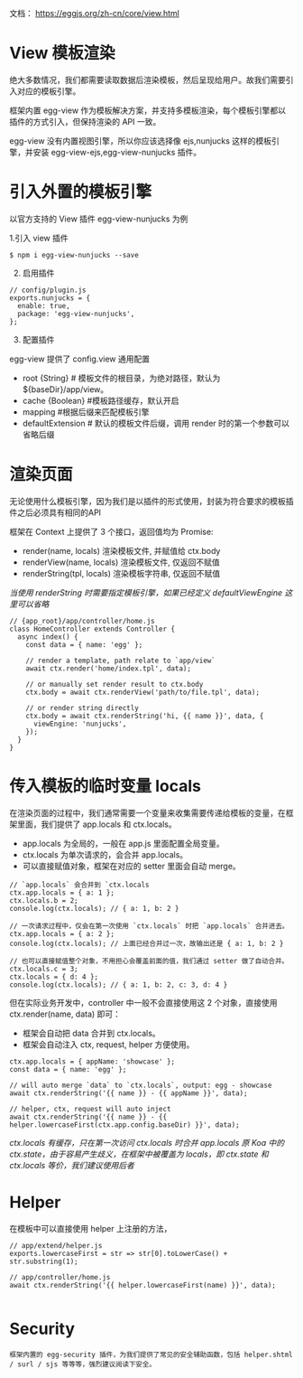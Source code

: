 
文档： https://eggjs.org/zh-cn/core/view.html



# View 模板渲染

绝大多数情况，我们都需要读取数据后渲染模板，然后呈现给用户。故我们需要引入对应的模板引擎。

框架内置 egg-view 作为模板解决方案，并支持多模板渲染，每个模板引擎都以插件的方式引入，但保持渲染的 API 一致。

egg-view 没有内置视图引擎，所以你应该选择像 ejs,nunjucks 这样的模板引擎，并安装 egg-view-ejs,egg-view-nunjucks 插件。

# 引入外置的模板引擎

以官方支持的 View 插件 egg-view-nunjucks 为例


1.引入 view 插件
```
$ npm i egg-view-nunjucks --save
```

2. 启用插件
```
// config/plugin.js
exports.nunjucks = {
  enable: true,
  package: 'egg-view-nunjucks',
};
```

3. 配置插件

egg-view 提供了 config.view 通用配置

- root {String}     # 模板文件的根目录，为绝对路径，默认为 ${baseDir}/app/view。
- cache {Boolean}     #模板路径缓存，默认开启
- mapping            #根据后缀来匹配模板引擎
- defaultExtension      # 默认的模板文件后缀，调用 render 时的第一个参数可以省略后缀




# 渲染页面

无论使用什么模板引擎，因为我们是以插件的形式使用，封装为符合要求的模板插件之后必须具有相同的API

框架在 Context 上提供了 3 个接口，返回值均为 Promise:

- render(name, locals) 渲染模板文件, 并赋值给 ctx.body
- renderView(name, locals) 渲染模板文件, 仅返回不赋值
- renderString(tpl, locals) 渲染模板字符串, 仅返回不赋值

*当使用 renderString 时需要指定模板引擎，如果已经定义 defaultViewEngine 这里可以省略*

```
// {app_root}/app/controller/home.js
class HomeController extends Controller {
  async index() {
    const data = { name: 'egg' };

    // render a template, path relate to `app/view`
    await ctx.render('home/index.tpl', data);

    // or manually set render result to ctx.body
    ctx.body = await ctx.renderView('path/to/file.tpl', data);

    // or render string directly
    ctx.body = await ctx.renderString('hi, {{ name }}', data, {
      viewEngine: 'nunjucks',
    });
  }
}
```


# 传入模板的临时变量 locals

在渲染页面的过程中，我们通常需要一个变量来收集需要传递给模板的变量，在框架里面，我们提供了 app.locals 和 ctx.locals。

- app.locals 为全局的，一般在 app.js 里面配置全局变量。
- ctx.locals 为单次请求的，会合并 app.locals。
- 可以直接赋值对象，框架在对应的 setter 里面会自动 merge。

```
// `app.locals` 会合并到 `ctx.locals
ctx.app.locals = { a: 1 };
ctx.locals.b = 2;
console.log(ctx.locals); // { a: 1, b: 2 }

// 一次请求过程中，仅会在第一次使用 `ctx.locals` 时把 `app.locals` 合并进去。
ctx.app.locals = { a: 2 };
console.log(ctx.locals); // 上面已经合并过一次，故输出还是 { a: 1, b: 2 }

// 也可以直接赋值整个对象，不用担心会覆盖前面的值，我们通过 setter 做了自动合并。
ctx.locals.c = 3;
ctx.locals = { d: 4 };
console.log(ctx.locals); // { a: 1, b: 2, c: 3, d: 4 }
```

但在实际业务开发中，controller 中一般不会直接使用这 2 个对象，直接使用 ctx.render(name, data) 即可：

- 框架会自动把 data 合并到 ctx.locals。
- 框架会自动注入 ctx, request, helper 方便使用。

```
ctx.app.locals = { appName: 'showcase' };
const data = { name: 'egg' };

// will auto merge `data` to `ctx.locals`, output: egg - showcase
await ctx.renderString('{{ name }} - {{ appName }}', data);

// helper, ctx, request will auto inject
await ctx.renderString('{{ name }} - {{ helper.lowercaseFirst(ctx.app.config.baseDir) }}', data);
```

*ctx.locals 有缓存，只在第一次访问 ctx.locals 时合并 app.locals*
*原 Koa 中的 ctx.state，由于容易产生歧义，在框架中被覆盖为 locals，即 ctx.state 和 ctx.locals 等价，我们建议使用后者*


# Helper

在模板中可以直接使用 helper 上注册的方法，

```
// app/extend/helper.js
exports.lowercaseFirst = str => str[0].toLowerCase() + str.substring(1);

// app/controller/home.js
await ctx.renderString('{{ helper.lowercaseFirst(name) }}', data);
 
```

# Security

```
框架内置的 egg-security 插件，为我们提供了常见的安全辅助函数，包括 helper.shtml / surl / sjs 等等等，强烈建议阅读下安全。
```